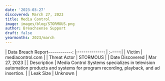```yaml
---
date: '2023-03-27'
discovered: March 27, 2023
title: Media Control
image: images/blog/STORMOUS.png
author: Breachsense Support
draft: false
yearmonths: 2023/march
---
```


| Data Breach Report------------:     |:-------------:    | :-----:|
| Victim      | mediacontrol.com      | 
| Threat Actor      | STORMOUS      | 
| Date Discovered      | Mar 27, 2023      | 
| Description      | Media Control Systems specializes in television automation products and systems for program recording, playback, and ad insertion.      | 
| Leak Size      | Unknown      | 


